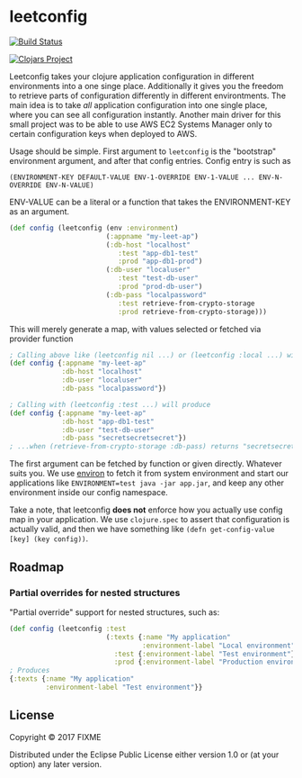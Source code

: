 # leetconfig

[![Build Status](https://travis-ci.org/juhofriman/leetconfig.svg?branch=master)](https://travis-ci.org/juhofriman/leetconfig)

[![Clojars Project](https://img.shields.io/clojars/v/leetconfig.svg)](https://clojars.org/leetconfig)

Leetconfig takes your clojure application configuration in different environments into a one singe place. 
Additionally it gives you the freedom to retrieve parts of configuration differently in different environtments.
The main idea is to take _all_ application configuration into one single place, where you can see all configuration
instantly. Another main driver for this small project was to be able to use AWS EC2 Systems Manager only to certain configuration
keys when deployed to AWS.

Usage should be simple. First argument to `leetconfig` is the "bootstrap" environment argument, and after that config entries. 
Config entry is such as 

`(ENVIRONMENT-KEY DEFAULT-VALUE ENV-1-OVERRIDE ENV-1-VALUE ... ENV-N-OVERRIDE ENV-N-VALUE)`

ENV-VALUE can be a literal or a function that takes the ENVIRONMENT-KEY as an argument.

```clojure
(def config (leetconfig (env :environment)
                        (:appname "my-leet-ap")
                        (:db-host "localhost"
                           :test "app-db1-test"
                           :prod "app-db1-prod")
                        (:db-user "localuser"
                           :test "test-db-user"
                           :prod "prod-db-user")
                        (:db-pass "localpassword"
                           :test retrieve-from-crypto-storage
                           :prod retrieve-from-crypto-storage)))

```

This will merely generate a map, with values selected or fetched via provider function

```clojure
; Calling above like (leetconfig nil ...) or (leetconfig :local ...) will produce a map
(def config {:appname "my-leet-ap"
             :db-host "localhost"
             :db-user "localuser"
             :db-pass "localpassword"})

; Calling with (leetconfig :test ...) will produce
(def config {:appname "my-leet-ap"
             :db-host "app-db1-test"
             :db-user "test-db-user"
             :db-pass "secretsecretsecret"})
; ...when (retrieve-from-crypto-storage :db-pass) returns "secretsecretsecret"
```

The first argument can be fetched by function or given directly. Whatever suits you. We use [environ](https://github.com/weavejester/environ)
to fetch it from system environment and start our applications like `ENVIRONMENT=test java -jar app.jar`, and keep any other environment inside 
our config namespace.

Take a note, that leetconfig **does not** enforce how you actually use config map in your application. We use `clojure.spec` to
assert that configuration is actually valid, and then we have something like `(defn get-config-value [key] (key config))`.

## Roadmap

### Partial overrides for nested structures

"Partial override" support for nested structures, such as:

```clojure
(def config (leetconfig :test
                        (:texts {:name "My application"
                                 :environment-label "Local environment"}
                          :test {:environment-label "Test environment"}
                          :prod {:environment-label "Production environment"})))
; Produces
{:texts {:name "My application"
         :environment-label "Test environment"}}
```

## License

Copyright © 2017 FIXME

Distributed under the Eclipse Public License either version 1.0 or (at
your option) any later version.
